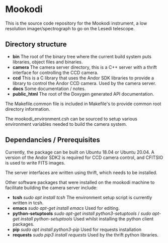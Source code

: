 # Mookodi

This is the source code repository for the Mookodi instrument, a low resolution imager/spectrograph to go on the Lesedi telescope.

## Directory structure

* **bin** The root of the binary tree where the current build system puts libraries, object files and binaries.
* **camera** The camera server directory, this is a C++ server with a thrift interface for controlling the CCD camera.
* **ccd** This is a C library that uses the Andor SDK libraries to provide a library to control the Andor CCD camera. Used by the camera server.
* **docs** Some documentation / notes.
* **public_html** The root of the Doxygen generated API documentation.

The Makefile.common file is included in Makefile's to provide common root directory information.

The mookodi_environment.csh can be sourced to setup various environment variables needed to build the camera system.

## Dependancies / Prerequisites

Currently, the package can be built on Ubuntu 18.04 or Ubuntu 20.04. A version of the Andor SDK2 is required for CCD camera control, and CFITSIO is used to write FITS images.

The server interfaces are written using thrift, which needs to be installed.

Other software packages that were installed on the mookodi machine to facilitate building the camera server include:

* **tcsh** *sudo apt install tcsh* The environment setup script is currently written in tcsh.
* **emacs** *sudo apt-get  install emacs* Used for editing.
* **python-setuptools** *sudo apt-get install python3-setuptools* / *sudo apt-get install python-setuptools* Used whilst installing the python client packages.
* **pip** *sudo apt install python3-pip* Used for requests installation
* **requests** *sudo pip3 install requests* Used by the thrift python libraries.
